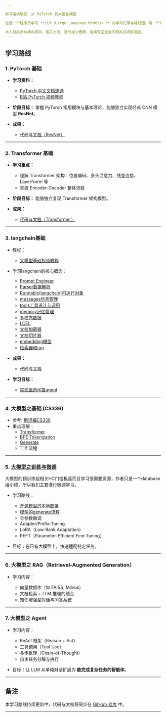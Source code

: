 ```yaml
---

学习路线笔记：从 PyTorch 到大语言模型

这是一个程序员学习 **LLM（Large Language Models）** 的学习记录与路线图。每一个章节内都有对应的篇章的笔记，对从0开始的同学友好，也适合有基础的程序员挑着看。

本人目前参与横向项目，每天上班，暂时减少更新，后续有空还会不断推进项目进度。
---
```


## 学习路线

### 1. PyTorch 基础

* **学习资料：**

  * [PyTorch 中文文档速通](https://github.com/chenyuntc/pytorch-book/blob/master)
  * [B站 PyTorch 视频教程](https://www.bilibili.com/video/BV1hE411t7RN/)

* **阶段目标：**
  掌握 PyTorch 常用模块与基本理论，能够独立实现经典 CNN 模型 **ResNet**。

* **成果：**

  * [代码与文档（ResNet）](https://github.com/recomoonmoon/LLM_learning_book/blob/master/ResNet/)

---

### 2. Transformer 基础

* **学习重点：**

  * 理解 Transformer 架构：位置编码、多头注意力、残差连接、LayerNorm 等
  * 掌握 Encoder-Decoder 整体流程

* **阶段目标：**
  能够独立复现 Transformer 架构模型。

* **成果：**

  * [代码与文档（Transformer）](https://github.com/recomoonmoon/LLM_learning_book/blob/master/Transformer/)

---

### 3. langchain基础
* 教程：
  * [大模型基础视频教程](https://www.bilibili.com/video/BV1Bo4y1A7FU/)
  
* 学习langchain的核心概念：
  
  * [Prompt Engineer](./LangChain/1_prompt.md)
  * [Parser数据解析](./LangChain/2_parser.md)
  * [Runnable(langchain)可运行对象](./LangChain/3_Runnable.md)
  * [messages信息管理](./LangChain/4_messages.md)
  * [tools工具设计与调用](./LangChain/5_tools.md)
  * [memory记忆管理](./LangChain/6_memory.md)
  * [多模态数据](/LangChain/7_multimodality.md)
  * [LCEL](/LangChain/8_LCEL.md)
  * [文档加载器](/LangChain/9_load_datas.md)
  * [文档切片器](/LangChain/10_textSplitter.md)
  * [embedding模型](/LangChain/11_embedding.md)
  * [检索器和rag](./LangChain/12_retriever.md)

* **成果：**
  * [代码与文档](https://github.com/recomoonmoon/LLM_learning_book/blob/master/LangChain/)
* **学习目标：**
  * [实现医药问答agent](https://github.com/recomoonmoon/LLM_learning_book/blob/master/LangChain/medical_qa_agent)
---
### 4. 大模型之基础 (CS336)
* 参考: [斯坦福CS336](https://online.stanford.edu/courses/cs336-language-modeling-scratch)
* 重点理解：
  * [Transformer](./CS336/Transformer/Transformer.md)
  * [BPE Tokenization](https://github.com/recomoonmoon/LLM_learning_book/blob/master/CS336/Tokenization)  
  * [Generate](./CS336/Tokenization/generate.md)
  * 工作流程
---

### 5. [大模型之训练与微调](./TrainAndFinetune/)
大模型的预训练组相关HC门槛极高而且学习很需要资源，作者只是一个database组小硕，所以我们主要进行微调学习。

* 学习路线：
  * [开源模型的本地部署](./TrainAndFinetune/download_model.py)
  * [模型的generate流程](./TrainAndFinetune/generate.py)
  * 全参数微调
  * Adapter/Prefix-Tuning
  * LoRA（Low-Rank Adaptation）
  * PEFT（Parameter-Efficient Fine-Tuning）

* 目标：在已有大模型上，快速适配特定任务。

---

### 6. 大模型之 RAG（Retrieval-Augmented Generation）

* 学习内容：

  * 向量数据库（如 FAISS, Milvus）
  * 文档检索 + LLM 推理的结合
  * 知识增强型对话与问答系统

---

### 7. 大模型之 Agent

* 学习内容：

  * ReAct 框架（Reason + Act）
  * 工具调用（Tool Use）
  * 多步推理（Chain-of-Thought）
  * 自主任务分解与执行

* 目标：让 LLM 从单纯对话扩展为 **能完成复杂任务的智能体**。

---

## 备注

本学习路线持续更新中，代码与文档将同步在 [GitHub 仓库](https://github.com/recomoonmoon/LLM_learning_book) 中。

---
 
